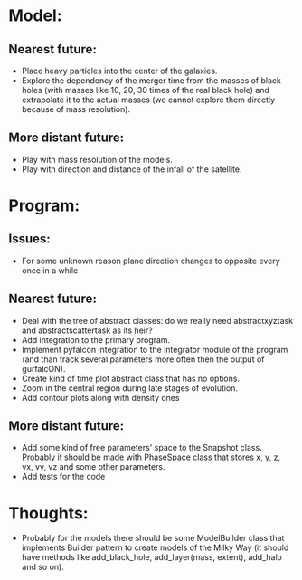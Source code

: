# Model:
## Nearest future:
- Place heavy particles into the center of the galaxies.
- Explore the dependency of the merger time from the masses of black holes (with masses like 10, 20, 30 times of the real black hole) and extrapolate it to the actual masses (we cannot explore them directly because of mass resolution).

## More distant future: 
- Play with mass resolution of the models.
- Play with direction and distance of the infall of the satellite.

# Program: 
## Issues:
- For some unknown reason plane direction changes to opposite every once in a while

## Nearest future:
- Deal with the tree of abstract classes: do we really need abstractxyztask and abstractscattertask as its heir? 
- Add integration to the primary program.
- Implement pyfalcon integration to the integrator module of the program (and than track several parameters more often then the output of gurfalcON).
- Create kind of time plot abstract class that has no options.
- Zoom in the central region during late stages of evolution.
- Add contour plots along with density ones

## More distant future:
- Add some kind of free parameters' space to the Snapshot class. Probably it should be made with PhaseSpace class that stores x, y, z, vx, vy, vz and some other parameters.
- Add tests for the code

# Thoughts:
- Probably for the models there should be some ModelBuilder class that implements Builder pattern to create models of the Milky Way (it should have methods like add_black_hole, add_layer(mass, extent), add_halo and so on).